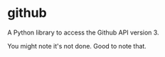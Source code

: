# github
A Python library to access the Github API version 3.

You might note it's not done. Good to note that.
